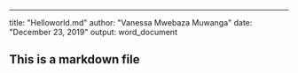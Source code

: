 ---
title: "Helloworld.md"
author: "Vanessa Mwebaza Muwanga"
date: "December 23, 2019"
output: word_document

## This is a markdown file



